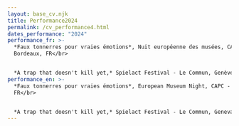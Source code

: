 ```yaml
---
layout: base_cv.njk
title: Performance2024
permalink: /cv_performance4.html
dates_performance: "2024"
performance_fr: >-
  *Faux tonnerres pour vraies émotions*, Nuit européenne des musées, CAPC -
  Bordeaux, FR</br>


  *A trap that doesn't kill yet,* Spielact Festival - Le Commun, Genève, CH
performance_en: >-
  *Faux tonnerres pour vraies émotions*, European Museum Night, CAPC - Bordeaux,
  FR</br>


  *A trap that doesn't kill yet,* Spielact Festival - Le Commun, Geneva, CH
---
```

